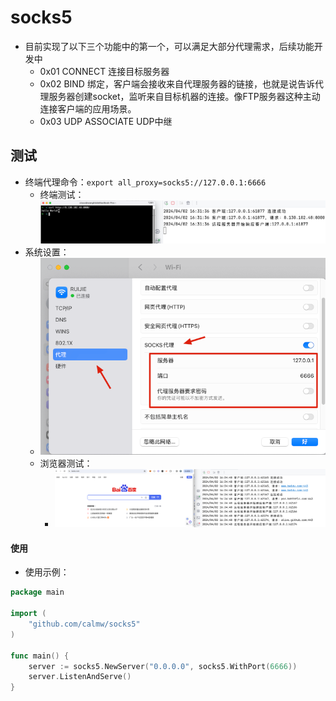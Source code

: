 # socks5

- 目前实现了以下三个功能中的第一个，可以满足大部分代理需求，后续功能开发中
    - 0x01 CONNECT 连接目标服务器
    - 0x02 BIND 绑定，客户端会接收来自代理服务器的链接，也就是说告诉代理服务器创建socket，监听来自目标机器的连接。像FTP服务器这种主动连接客户端的应用场景。
    - 0x03 UDP ASSOCIATE UDP中继

## 测试

- 终端代理命令：``` export all_proxy=socks5://127.0.0.1:6666 ```
    - 终端测试：![终端测试.png](static%2F%E7%BB%88%E7%AB%AF%E6%B5%8B%E8%AF%95.png)
- 系统设置：
    - ![配置.png](static%2F%E9%85%8D%E7%BD%AE.png)
    - 浏览器测试：
        - ![浏览器测试.png](static%2F%E6%B5%8F%E8%A7%88%E5%99%A8%E6%B5%8B%E8%AF%95.png)

#### 使用
- 使用示例：
``` go
package main

import (
	"github.com/calmw/socks5"
)

func main() {
	server := socks5.NewServer("0.0.0.0", socks5.WithPort(6666))
	server.ListenAndServe()
}
```